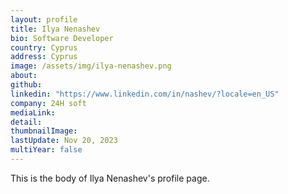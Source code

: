 ```yaml
---
layout: profile
title: Ilya Nenashev
bio: Software Developer
country: Cyprus
address: Cyprus
image: /assets/img/ilya-nenashev.png
about:
github:
linkedin: "https://www.linkedin.com/in/nashev/?locale=en_US"
company: 24H soft
mediaLink:
detail: 
thumbnailImage:
lastUpdate: Nov 20, 2023
multiYear: false
---
```


This is the body of Ilya Nenashev's profile page.
